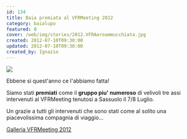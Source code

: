 ```yaml
---
id: 134
title: Baia premiata al VFRMeeting 2012
category: baialupo
featured: 0
cover: /web/img/stories/2012.VFRAeroammucchiata.jpg
created: 2012-07-10T09:30:00
updated: 2012-07-10T09:30:00
created_by: Ignazio
---
```


<p>
 <a href="/gallery/2012-07-sassuolo">
  <img  src="/web/img/stories/2012.VFRAeroammucchiata.jpg" class="w-full mb-4"/>
 </a>

Ebbene si quest'anno ce l'abbiamo fatta!

Siamo stati **premiati** come il **gruppo piu' numeroso** di velivoli tre assi intervenuti al VFRMeeting tenutosi a Sassuolo il 7/8 Luglio.

Un grazie a tutti gli intervenuti che sono stati come al solito una piacevolissima compagnia di viaggio...

<a href="/gallery/2012-07-sassuolo">
Galleria VFRMeeting 2012
</a>
